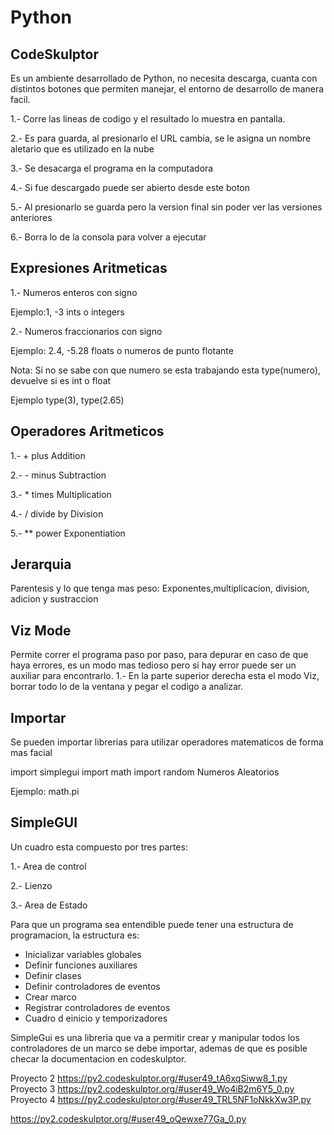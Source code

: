 # Python

## CodeSkulptor

Es un ambiente desarrollado de Python, no necesita descarga, cuanta con distintos botones que permiten manejar, el entorno de desarrollo
de manera facil.

1.- Corre las lineas de codigo y el resultado lo muestra en pantalla.

2.- Es para guarda, al presionarlo el URL cambia, se le asigna un nombre aletario que es utilizado en la nube

3.- Se desacarga el programa en la computadora

4.- Si fue descargado puede ser abierto desde este boton

5.- Al presionarlo se guarda pero la version final sin poder ver las versiones anteriores

6.- Borra lo de la consola para volver a ejecutar

## Expresiones Aritmeticas

1.- Numeros enteros con signo 

Ejemplo:1, -3 ints o integers

2.- Numeros fraccionarios con signo

Ejemplo: 2.4, -5.28 floats o numeros de punto flotante 


Nota: Si no se sabe con que numero se esta trabajando esta type(numero), devuelve si es int o float 

Ejemplo type(3), type(2.65)

## Operadores Aritmeticos 
1.- +   plus Addition

2.- -   minus Subtraction

3.- *   times Multiplication

4.- /   divide by Division

5.- **  power Exponentiation


## Jerarquia 
Parentesis y lo que tenga mas peso: Exponentes,multiplicacion, division, adicion y sustraccion
         

## Viz Mode 

Permite correr el programa paso por paso, para depurar en caso de que haya errores, es un modo mas tedioso pero si hay error puede ser un auxiliar para encontrarlo.
1.- En la parte superior derecha esta el modo Viz, borrar todo lo de la ventana y pegar el codigo a analizar.
         
## Importar

Se pueden importar librerias para utilizar operadores matematicos de forma mas facial

import simplegui
import math
import random Numeros Aleatorios

Ejemplo: math.pi

## SimpleGUI

Un cuadro esta compuesto por tres partes:

1.- Area de control

2.- Lienzo

3.- Area de Estado

Para que un programa sea entendible puede tener una estructura de programacion, la estructura es:

- Inicializar variables globales
- Definir funciones auxiliares
- Definir clases
- Definir controladores de eventos
- Crear marco
- Registrar controladores de eventos
- Cuadro d einicio y temporizadores

SimpleGui es una libreria que va a permitir crear y manipular todos los controladores
de un marco se debe importar, ademas de que es posible checar la documentacion en codeskulptor.





         
Proyecto 2
https://py2.codeskulptor.org/#user49_tA6xqSiww8_1.py
Proyecto 3
https://py2.codeskulptor.org/#user49_Wo4iB2m6Y5_0.py
Proyecto 4
https://py2.codeskulptor.org/#user49_TRL5NF1oNkkXw3P.py

https://py2.codeskulptor.org/#user49_oQewxe77Ga_0.py
       


